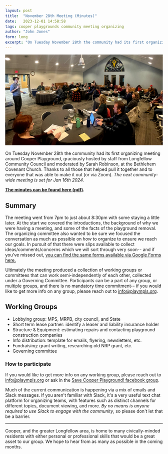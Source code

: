 ```yaml
---
layout: post
title:  "November 28th Meeting (Minutes)"
date:   2023-12-01 14:58:58
tags: cooper playgrounds community meeting organizing
author: "John Jones"
form: long
excerpt: "On Tuesday November 28th the community had its first organizing meeting around Cooper Playground, graciously hosted by staff from Longfellow Community Council and moderated by Sarah Robinson, at the Bethlehem Covenant Church.  Thanks to all those that helped pull it together and to everyone that was able to make it out (or via Zoom)."
---
```


![The room at the start of the Nov 28th Meeting](/assets/images/2023-11-28_meeting_picture.webp)

On Tuesday November 28th the community had its first organizing meeting around Cooper Playground, graciously hosted by staff from Longfellow Community Council and moderated by Sarah Robinson, at the Bethlehem Covenant Church.  Thanks to all those that helped pull it together and to everyone that was able to make it out (or via Zoom).  *The next community-wide meeting is set for Jan 16th 2024.*

**[The minutes can be found here (pdf)](/assets/documents/meeting_minutes/2023-11-28_Minutes.pdf).**

## Summary

The meeting went from 7pm to just about 8:30pm with some staying a little later.  At the start we covered the introductions, the background of why we were having a meeting, and some of the facts of the playground removal.  The organizing committee also wanted to be sure we focused the conversation as much as possible on *how* to organize to ensure we reach our goals.  In pursuit of that there were slips available to collect ideas/comments/concerns which we will sort through very soon-- and if you've missed out, <a href='https://docs.google.com/forms/d/e/1FAIpQLScLmhXNIg_hJZWXdXx5XVr6FZKLseZBmREgw5_3mbMRJCx0Dg/viewform' target="_blank" rel="noopener noreferrer">you can find the same forms available via Google Forms here.</a>

Ultimately the meeting produced a collection of working groups or committees that can work semi-independently of each other, collected under a Governing Committee.  Participants can be a part of any group, or multiple groups, and there is no mandatory time commitment-- if you would like to get more info on any group, please reach out to info@plaympls.org.

## Working Groups

- Lobbying group: MPS, MRPB, city council, and State
- Short term lease partner: identify a leaser and liability insurance holder
- Structure & Equipment: estimating repairs and contacting playground construction companies
- Info distribution: template for emails, flyering, newsletters, etc.
- Fundraising: grant writing, researching old NRP grant, etc.
- Governing committee

### How to participate
If you would like to get more info on any working group, please reach out to info@plaympls.org or ask in the [Save Cooper Playground! facebook group](https://www.facebook.com/groups/594023486107302).  

Much of the current communication is happening via a mix of emails and Slack messages.  If you aren't familiar with Slack, it's a very useful text chat platform for organizing teams, with features such as distinct channels for different topics, document viewing, and more.  *By no means is anyone required to use Slack to engage with the community*, so please don't let that be a barrier.

-----

Cooper, and the greater Longfellow area, is home to many civically-minded residents with either personal or professional skills that would be a great asset to our group.  We hope to hear from as many as possible in the coming months.